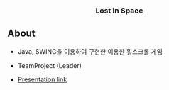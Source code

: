 <h3 align="center">Lost in Space</h3>

## **About** 

- Java, SWING을 이용하여 구현한 이용한 횡스크롤 게임
  
- TeamProject (Leader)
  
- [Presentation link](https://docs.google.com/presentation/d/1fCPBXTGFOel2ztrQvpVMAwp6-gOcrKqgD69v5Whj1KM/edit?usp=sharing)

